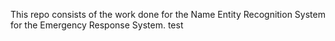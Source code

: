 This repo consists of the work done for the Name Entity Recognition System for the Emergency Response System.
 test
